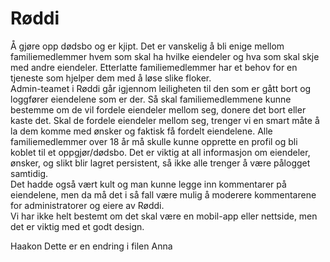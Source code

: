 # Røddi

Å gjøre opp dødsbo og er kjipt. Det er vanskelig å bli enige mellom familiemedlemmer hvem som  skal ha hvilke eiendeler og hva som skal skje med andre eiendeler. Etterlatte familiemedlemmer har  et behov for en tjeneste som hjelper dem med å løse slike floker.  
Admin-teamet i Røddi går igjennom leiligheten til den som er gått bort og loggfører eiendelene som  er der. Så skal familiemedlemmene kunne bestemme om de vil fordele eiendeler mellom seg,  donere det bort eller kaste det. Skal de fordele eiendeler mellom seg, trenger vi en smart måte å la  dem komme med ønsker og faktisk få fordelt eiendelene. Alle familiemedlemmer over 18 år må  skulle kunne opprette en profil og bli koblet til et oppgjør/dødsbo. Det er viktig at all informasjon om  eiendeler, ønsker, og slikt blir lagret persistent, så ikke alle trenger å være pålogget samtidig.  
Det hadde også vært kult og man kunne legge inn kommentarer på eiendelene, men da må det i så  fall være mulig å moderere kommentarene for administratorer og eiere av Røddi.  
Vi har ikke helt bestemt om det skal være en mobil-app eller nettside, men det er viktig med et godt  design.

Haakon
Dette er en endring i filen
Anna

